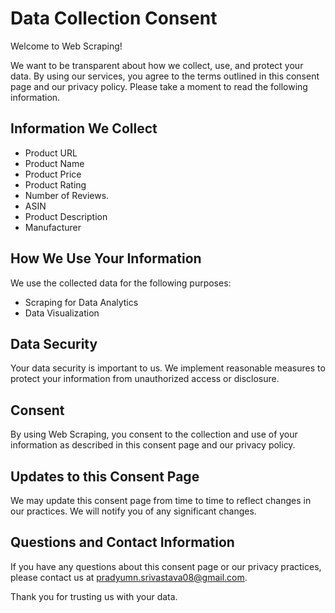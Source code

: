 # Data Collection Consent

Welcome to Web Scraping!

We want to be transparent about how we collect, use, and protect your data. By using our services, you agree to the terms outlined in this consent page and our privacy policy. Please take a moment to read the following information.

## Information We Collect
<ul>
<li>Product URL
<li>Product Name
<li>Product Price
<li>Product Rating
<li>Number of Reviews.
<li>ASIN
<li>Product Description
<li>Manufacturer
</ul>

## How We Use Your Information

We use the collected data for the following purposes:

- Scraping for Data Analytics
- Data Visualization 


## Data Security

Your data security is important to us. We implement reasonable measures to protect your information from unauthorized access or disclosure.

## Consent

By using Web Scraping, you consent to the collection and use of your information as described in this consent page and our privacy policy.

## Updates to this Consent Page

We may update this consent page from time to time to reflect changes in our practices. We will notify you of any significant changes.

## Questions and Contact Information

If you have any questions about this consent page or our privacy practices, please contact us at pradyumn.srivastava08@gmail.com.

Thank you for trusting us with your data.

